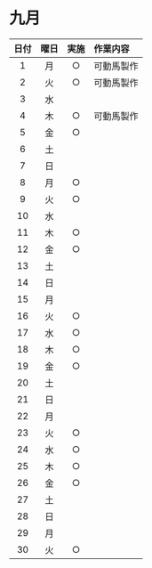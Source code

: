 # 九月
| 日付 | 曜日 | 実施 | 作業内容 |
| :--: | :--: | :--: | :-- |
| 1 | 月 | ○ |可動馬製作|
| 2 | 火 | ○ |可動馬製作|
| 3 | 水 | | | |
| 4 | 木 | ○ |可動馬製作|
| 5 | 金 | ○ | |
| 6 | 土 | | |
| 7 | 日 | | |
| 8 | 月 | ○ |
| 9 | 火 | ○ | |
| 10 | 水 | | | |
| 11 | 木 | ○ |
| 12 | 金 | ○ | |
| 13 | 土 | | |
| 14 | 日 | | |
| 15 | 月 | | |
| 16 | 火 | ○ | |
| 17 | 水 | ○ | |
| 18 | 木 | ○ |
| 19 | 金 | ○ | |
| 20 | 土 | | |
| 21 | 日 | | |
| 22 | 月 | | |
| 23 | 火 | ○ | |
| 24 | 水 | ○ | |
| 25 | 木 | ○ |
| 26 | 金 | ○ | |
| 27 | 土 | | |
| 28 | 日 | | |
| 29 | 月 | | |
| 30 | 火 | ○ | |
